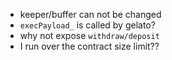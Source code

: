 - keeper/buffer can not be changed
- `execPayload_` is called by gelato?
- why not expose `withdraw/deposit`
- I run over the contract size limit??
